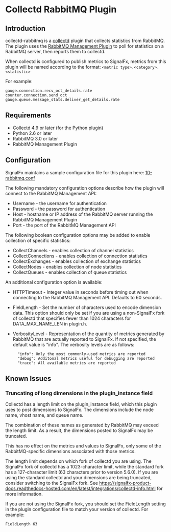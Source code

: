 # Collectd RabbitMQ Plugin

## Introduction

collectd-rabbitmq is a [collectd](http://www.collectd.org/) plugin that
collects statistics from RabbitMQ. The plugin uses the [RabbitMQ Management Plugin](https://www.rabbitmq.com/management.html)
to poll for statistics on a RabbitMQ server, then reports them to collectd.

When collectd is configured to publish metrics to SignalFx, metrics from this
plugin will be named according to the format:
`<metric type>.<category>.<statistic>`

For example:

```
gauge.connection.recv_oct_details.rate
counter.connection.send_oct
gauge.queue.message_stats.deliver_get_details.rate
```

## Requirements

* Collectd 4.9 or later (for the Python plugin)
* Python 2.6 or later
* RabbitMQ 3.0 or later
* RabbitMQ Management Plugin

## Configuration

SignalFx maintains a sample configuration file for this plugin here: [10-rabbitmq.conf](https://github.com/signalfx/integrations/blob/master/rabbitmq/10-rabbitmq.conf)

The following mandatory configuration options describe how the plugin will
connect to the RabbitMQ Management API:

* Username - the username for authentication
* Password - the password for authentication
* Host - hostname or IP address of the RabbitMQ server running the RabbitMQ
         Management Plugin
* Port - the port of the RabbitMQ Management API

The following boolean configuration options may be added to enable collection
of specific statistics:

* CollectChannels - enables collection of channel statistics
* CollectConnections - enables collection of connection statistics
* CollectExchanges - enables collection of exchange statistics
* CollectNodes - enables collection of node statistics
* CollectQueues - enables collection of queue statistics

An additional configuration option is available:

* HTTPTimeout - Integer value in seconds before timing out when connecting
to the RabbitMQ Management API. Defaults to 60 seconds.
* FieldLength - Set the number of characters used to encode dimension data.
This option should only be set if you are using a non-SignalFx fork of
collectd that specifies fewer than 1024 characters for DATA_MAX_NAME_LEN in
plugin.h.
* VerbosityLevel - Representation of the quantity of metrics generated by
RabbitMQ that are actually reported to SignalFx. If not specified, the default
value is "info". The verbosity levels are as follows:

        "info": Only the most commonly-used metrics are reported
        "debug": Additonal metrics useful for debugging are reported
        "trace": All available metrics are reported

## Known Issues

### Truncating of long dimensions in the plugin_instance field

Collectd has a length limit on the plugin_instance field, which this plugin
uses to post dimensions to SignalFx. The dimensions include the node name,
vhost name, and queue name.

The combination of these names as generated by RabbitMQ may exceed the
length limit. As a result, the dimensions posted to SignalFx may be truncated.

This has no effect on the metrics and values to SignalFx, only some of the
RabbitMQ-specific dimensions associated with those metrics.

The length limit depends on which fork of collectd you are using.
The SignalFx fork of collectd has a 1023-character limit, while the
standard fork has a 127-character limit (63 characters prior to version 5.6.0).
If you are using the standard collectd and your dimensions are being truncated,
consider switching to the SignalFx fork.
See <https://signalfx-product-docs.readthedocs-hosted.com/en/latest/integrations/collectd-info.html>
for more information.

If you are not using the SignalFx fork, you should set the FieldLength
setting in the plugin configuration file to match your version of
collectd. For example:

```
FieldLength 63
```
